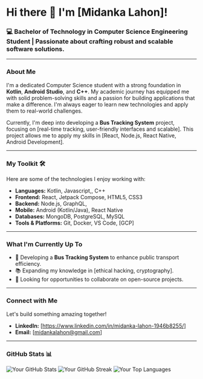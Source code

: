 # Hi there 👋 I'm [Midanka Lahon]!

### 💻 Bachelor of Technology in Computer Science Engineering Student | Passionate about crafting robust and scalable software solutions.

---

### About Me

I'm a dedicated Computer Science student with a strong foundation in **Kotlin**, **Android Studio**, and **C++**. My academic journey has equipped me with solid problem-solving skills and a passion for building applications that make a difference. I'm always eager to learn new technologies and apply them to real-world challenges.

Currently, I'm deep into developing a **Bus Tracking System** project, focusing on [real-time tracking, user-friendly interfaces and scalable]. This project allows me to apply my skills in [React, Node.js, React Native, Android Development].

---

### My Toolkit 🛠️

Here are some of the technologies I enjoy working with:

* **Languages:** Kotlin, Javascript,, C++
* **Frontend:** React, Jetpack Compose, HTML5, CSS3
* **Backend:** Node.js, GraphQL, 
* **Mobile:** Android (Kotlin/Java), React Native
* **Databases:** MongoDB, PostgreSQL, MySQL
* **Tools & Platforms:** Git, Docker, VS Code, [GCP]

---

### What I'm Currently Up To

* 🚀 Developing a **Bus Tracking System** to enhance public transport efficiency.
* 📚 Expanding my knowledge in [ethical hacking, cryptography].
* 🤝 Looking for opportunities to collaborate on open-source projects.

---

### Connect with Me

Let's build something amazing together!

* **LinkedIn:** [https://www.linkedin.com/in/midanka-lahon-1946b8255/]
* **Email:** [midankalahon@gmail.com]

---

### GitHub Stats 📊

<picture>
  <source media="(prefers-color-scheme: dark)" srcset="https://github-readme-stats.vercel.app/api?username=[midankalahon786]&show_icons=true&theme=dark&include_all_commits=true&count_private=true">
  <source media="(prefers-color-scheme: light)" srcset="https://github-readme-stats.vercel.app/api?username=[midankalahon786]&show_icons=true&theme=light&include_all_commits=true&count_private=true">
  <img alt="Your GitHub Stats" src="https://github-readme-stats.vercel.app/api?username=midankalahon786&show_icons=true&theme=dark&include_all_commits=true&count_private=true" />
</picture>

<picture>
  <source media="(prefers-color-scheme: dark)" srcset="https://github-readme-streak-stats.herokuapp.com/?user=[Your-GitHub-Username]&theme=dark&hide_border=true&date_format=M%20j%5B%2C%20Y%5D">
  <source media="(prefers-color-scheme: light)" srcset="https://github-readme-streak-stats.herokuapp.com/?user=[Your-GitHub-Username]&theme=light&hide_border=true&date_format=M%20j%5B%2C%20Y%5D">
  <img alt="Your GitHub Streak" src="https://github-readme-streak-stats.herokuapp.com/?user=[Your-GitHub-Username]&theme=dark&hide_border=true&date_format=M%20j%5B%2C%20Y%5D" />
</picture>

<picture>
  <source media="(prefers-color-scheme: dark)" srcset="https://github-readme-stats.vercel.app/api/top-langs/?username=[Your-GitHub-Username]&layout=compact&theme=dark&hide_border=true">
  <source media="(prefers-color-scheme: light)" srcset="https://github-readme-stats.vercel.app/api/top-langs/?username=[Your-GitHub-Username]&layout=compact&theme=light&hide_border=true">
  <img alt="Your Top Languages" src="https://github-readme-stats.vercel.app/api/top-langs/?username=[Your-GitHub-Username]&layout=compact&theme=dark&hide_border=true" />
</picture>
